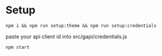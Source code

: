 # Setup

```
npm i && npm run setup:theme && npm run setup:credentials
```

paste your api client id into src/gapi/credentials.js

```
npm start
```